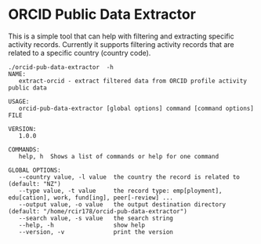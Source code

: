 # ORCID Public Data Extractor

This is a simple tool that can help with filtering and extracting specific
activity records. Currently it supports filtering activity records that are
related to a specific country (country code).

	./orcid-pub-data-extractor  -h
	NAME:
	   extract-orcid - extract filtered data from ORCID profile activity public data

	USAGE:
	   orcid-pub-data-extractor [global options] command [command options] FILE

	VERSION:
	   1.0.0

	COMMANDS:
	   help, h  Shows a list of commands or help for one command

	GLOBAL OPTIONS:
	   --country value, -l value  the country the record is related to (default: "NZ")
	   --type value, -t value     the record type: emp[ployment], edu[cation], work, fund[ing], peer[-review] ...
	   --output value, -o value   the output destination directory (default: "/home/rcir178/orcid-pub-data-extractor")
	   --search value, -s value   the search string
	   --help, -h                 show help
	   --version, -v              print the version
